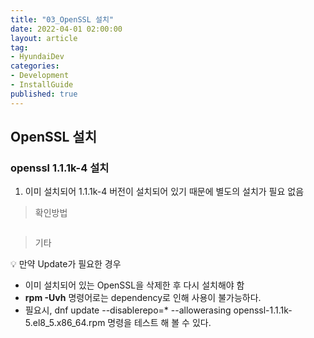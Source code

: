 ```yaml
---
title: "03_OpenSSL 설치"
date: 2022-04-01 02:00:00
layout: article
tag: 
- HyundaiDev
categories: 
- Development
- InstallGuide
published: true
---
```

## OpenSSL 설치

### openssl 1.1.1k-4 설치

1. 이미 설치되어 1.1.1k-4 버전이 설치되어 있기 때문에 별도의 설치가 필요 없음

> 확인방법
> 

```

```

> 기타
> 


<aside>
💡 만약 Update가 필요한 경우

</aside>

- 이미 설치되어 있는 OpenSSL을 삭제한 후 다시 설치해야 함
- **rpm -Uvh** 명령어로는 dependency로 인해 사용이 불가능하다.
- 필요시, dnf update --disablerepo=* --allowerasing openssl-1.1.1k-5.el8_5.x86_64.rpm 명령을 테스트 해 볼 수 있다.